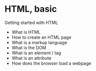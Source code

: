 # HTML, basic

Getting started with HTML
- What is HTML
- How to create an HTML page
- What is a markup language
- What is the DOM
- What is an element / tag
- What is an attribute
- How does the browser load a webpage